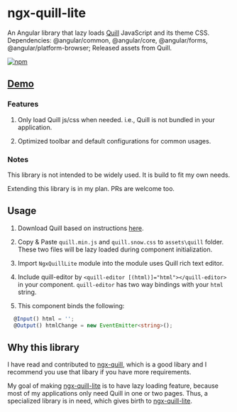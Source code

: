 # ngx-quill-lite

An Angular library that lazy loads [Quill](https://quilljs.com/) JavaScript and its theme CSS.
Dependencies: @angular/common, @angular/core, @angular/forms, @angular/platform-browser; Released assets from Quill.

[![npm](https://img.shields.io/npm/v/ngx-quill-lite.svg?style=flat-square)](https://www.npmjs.com/package/ngx-quill-lite)

## [Demo](https://ngx-quill-editor.netlify.com/)

### Features

1. Only load Quill js/css when needed. i.e., Quill is not bundled in your application.

1. Optimized toolbar and default configurations for common usages.

### Notes

This library is not intended to be widely used. It is build to fit my own needs.

Extending this library is in my plan. PRs are welcome too.

## Usage

1. Download Quill based on instructions [here](https://quilljs.com/docs/download/).

1. Copy & Paste `quill.min.js` and `quill.snow.css` to `assets\quill` folder. These two files will be lazy loaded during component initialization.

1. Import `NgxQuillLite` module into the module uses Quill rich text editor.

1. Include quill-editor by `<quill-editor [(html)]="html"></quill-editor>` in your component. `quill-editor` has two way bindings with your `html` string.

1. This component binds the following:

```TypeScript
  @Input() html = '';
  @Output() htmlChange = new EventEmitter<string>();
```

## Why this library

I have read and contributed to [ngx-quill](https://github.com/KillerCodeMonkey/ngx-quill), which is a good libary and I recommend you use that libary if you have more requirements.

My goal of making [ngx-quill-lite](https://github.com/changhuixu/ngx-quill-lite) is to have lazy loading feature, because most of my applications only need Quill in one or two pages. Thus, a specialized library is in need, which gives birth to [ngx-quill-lite](https://github.com/changhuixu/ngx-quill-lite).
